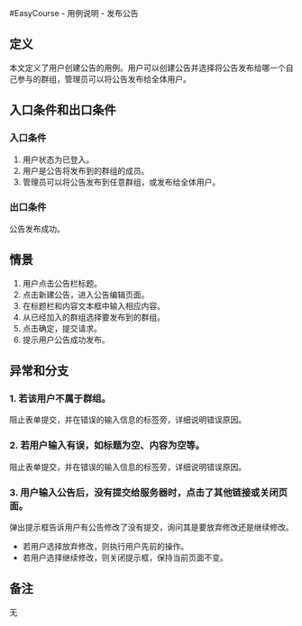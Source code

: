 #EasyCourse - 用例说明 - 发布公告

## 定义
本文定义了用户创建公告的用例。用户可以创建公告并选择将公告发布给哪一个自己参与的群组，管理员可以将公告发布给全体用户。

## 入口条件和出口条件

### 入口条件
1. 用户状态为已登入。
2. 用户是公告将发布到的群组的成员。
3. 管理员可以将公告发布到任意群组，或发布给全体用户。

### 出口条件
公告发布成功。

## 情景
1. 用户点击公告栏标题。
2. 点击新建公告，进入公告编辑页面。
3. 在标题栏和内容文本框中输入相应内容。
4. 从已经加入的群组选择要发布到的群组。
5. 点击确定，提交请求。
6. 提示用户公告成功发布。

## 异常和分支

### 1. 若该用户不属于群组。
阻止表单提交，并在错误的输入信息的标签旁，详细说明错误原因。

### 2. 若用户输入有误，如标题为空、内容为空等。
阻止表单提交，并在错误的输入信息的标签旁，详细说明错误原因。

### 3. 用户输入公告后，没有提交给服务器时，点击了其他链接或关闭页面。
弹出提示框告诉用户有公告修改了没有提交，询问其是要放弃修改还是继续修改。

* 	若用户选择放弃修改，则执行用户先前的操作。 
* 	若用户选择继续修改，则关闭提示框，保持当前页面不变。

## 备注
无
